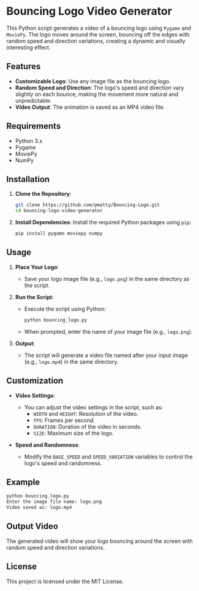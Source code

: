 # Bouncing Logo Video Generator

This Python script generates a video of a bouncing logo using `Pygame` and `MoviePy`. The logo moves around the screen, bouncing off the edges with random speed and direction variations, creating a dynamic and visually interesting effect.

## Features
- **Customizable Logo**: Use any image file as the bouncing logo.
- **Random Speed and Direction**: The logo's speed and direction vary slightly on each bounce, making the movement more natural and unpredictable.
- **Video Output**: The animation is saved as an MP4 video file.

## Requirements
- Python 3.x
- Pygame
- MoviePy
- NumPy

## Installation
1. **Clone the Repository**:
   ```bash
   git clone https://github.com/pmatty/Bouncing-Logo.git
   cd bouncing-logo-video-generator
   ```

2. **Install Dependencies**:
   Install the required Python packages using `pip`:
   ```bash
   pip install pygame moviepy numpy
   ```

## Usage
1. **Place Your Logo**:
   - Save your logo image file (e.g., `logo.png`) in the same directory as the script.

2. **Run the Script**:
   - Execute the script using Python:
     ```bash
     python bouncing_logo.py
     ```
   - When prompted, enter the name of your image file (e.g., `logo.png`).

3. **Output**:
   - The script will generate a video file named after your input image (e.g., `logo.mp4`) in the same directory.

## Customization
- **Video Settings**:
  - You can adjust the video settings in the script, such as:
    - `WIDTH` and `HEIGHT`: Resolution of the video.
    - `FPS`: Frames per second.
    - `DURATION`: Duration of the video in seconds.
    - `SIZE`: Maximum size of the logo.

- **Speed and Randomness**:
  - Modify the `BASE_SPEED` and `SPEED_VARIATION` variables to control the logo's speed and randomness.

## Example
```bash
python bouncing_logo.py
Enter the image file name: logo.png
Video saved as: logo.mp4
```

## Output Video
The generated video will show your logo bouncing around the screen with random speed and direction variations.

## License
This project is licensed under the MIT License.